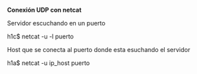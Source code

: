 **Conexión UDP con netcat**


Servidor escuchando en un puerto

h1c$ netcat -u -l puerto

Host que se conecta al puerto donde esta esuchando el servidor

h1a$ netcat -u ip_host puerto

